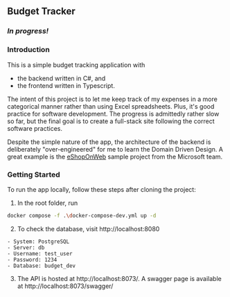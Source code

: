 ## Budget Tracker

### *In progress!*

### Introduction

This is a simple budget tracking application with
- the backend written in C#, and
- the frontend written in Typescript.

The intent of this project is to let me keep 
track of my expenses in a more categorical manner
rather than using Excel spreadsheets. Plus, it's
good practice for software development. The progress is admittedly rather slow so far, but the final goal is to create a full-stack site following the correct software practices.

Despite the simple nature of the app, the 
architecture of the backend is deliberately 
"over-engineered" for me to learn the Domain Driven
Design. A great example is the 
[eShopOnWeb](https://github.com/dotnet-architecture/eShopOnWeb)
sample project from the Microsoft team.

### Getting Started

To run the app locally, follow these steps 
after cloning the project:

1. In the root folder, run 
```bash
docker compose -f .\docker-compose-dev.yml up -d
```

2. To check the database, visit http://localhost:8080
```
- System: PostgreSQL
- Server: db
- Username: test_user
- Password: 1234
- Database: budget_dev
```

3. The API is hosted at http://localhost:8073/.
A swagger page is available at http://localhost:8073/swagger/
